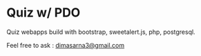 # Quiz w/ PDO

Quiz webapps build with bootstrap, sweetalert.js, php, postgresql.

Feel free to ask : dimasarna3@gmail.com
